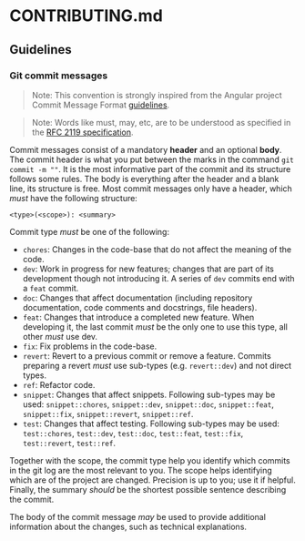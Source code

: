 # CONTRIBUTING.md

## Guidelines
### Git commit messages

> Note: This convention is strongly inspired from the Angular project Commit
Message Format
[guidelines](https://github.com/angular/angular/blob/master/CONTRIBUTING.md#commit).

> Note: Words like must, may, etc, are to be understood as specified in the
[RFC 2119 specification](https://tools.ietf.org/html/rfc2119).

Commit messages consist of a mandatory **header** and an optional **body**. The
commit header is what you put between the marks in the command `git commit -m
""`. It is the most informative part of the commit and its structure follows
some rules. The body is everything after the header and a blank line, its
structure is free.  Most commit messages only have a header, which *must* have
the following structure:

```
<type>(<scope>): <summary>
```

Commit type *must* be one of the following:

- `chores`:	Changes in the code-base that do not affect the meaning of the
code.
- `dev`: Work in progress for new features; changes that are part of
its development though not introducing it. A series of `dev` commits end with a
`feat` commit.
- `doc`: Changes that affect documentation (including repository
documentation, code comments and docstrings, file headers).
- `feat`: Changes that introduce a completed new feature. When developing
it, the last commit *must* be the only one to use this type, all other *must*
use dev.
- `fix`: Fix problems in the code-base.
- `revert`: Revert to a previous commit or remove a feature. Commits
preparing a revert *must* use sub-types (e.g. `revert::dev`) and not direct
types.
- `ref`: Refactor code.
- `snippet`: Changes that affect snippets. Following sub-types may be used:
`snippet::chores`, `snippet::dev`, `snippet::doc`, `snippet::feat`,
`snippet::fix`, `snippet::revert`, `snippet::ref`.
- `test`: Changes that affect testing. Following sub-types may be used:
`test::chores`, `test::dev`, `test::doc`, `test::feat`, `test::fix`,
`test::revert`, `test::ref`.

Together with the scope, the commit type help you identify which commits in the
git log are the most relevant to you.  The scope helps identifying which are of
the project are changed. Precision is up to you; use it if helpful. Finally,
the summary *should* be the shortest possible sentence describing the commit.

The body of the commit message *may* be used to provide additional information
about the changes, such as technical explanations.
